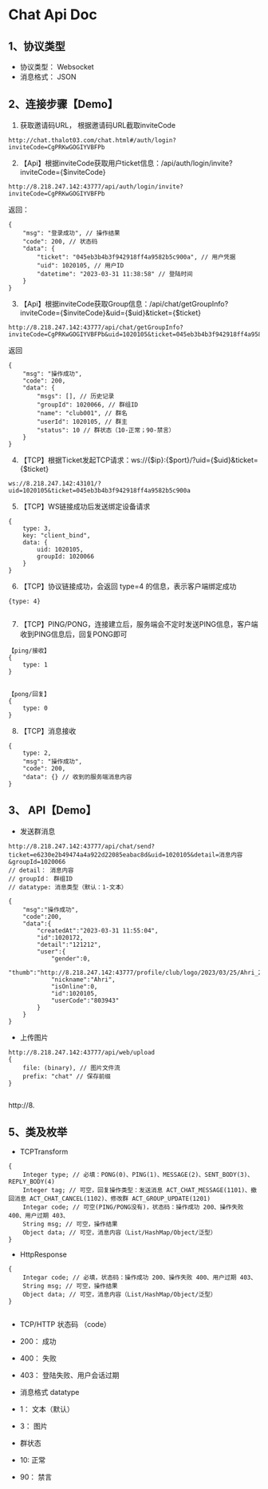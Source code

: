 # Chat Api Doc

## 1、协议类型
- 协议类型： Websocket
- 消息格式： JSON

## 2、连接步骤【Demo】
1. 获取邀请码URL， 根据邀请码URL截取inviteCode
~~~
http://chat.thalot03.com/chat.html#/auth/login?inviteCode=CgPRKwGOGIYVBFPb

~~~
2. 【Api】根据inviteCode获取用户ticket信息：/api/auth/login/invite?inviteCode={$inviteCode}
~~~
http://8.218.247.142:43777/api/auth/login/invite?inviteCode=CgPRKwGOGIYVBFPb

~~~
返回：
~~~
{
    "msg": "登录成功", // 操作结果
    "code": 200, // 状态码
    "data": {
        "ticket": "045eb3b4b3f942918ff4a9582b5c900a", // 用户凭据
        "uid": 1020105, // 用户ID
        "datetime": "2023-03-31 11:38:58" // 登陆时间
    }
}

~~~
3. 【Api】根据inviteCode获取Group信息：/api/chat/getGroupInfo?inviteCode={$inviteCode}&uid={$uid}&ticket={$ticket} 
~~~
http://8.218.247.142:43777/api/chat/getGroupInfo?inviteCode=CgPRKwGOGIYVBFPb&uid=1020105&ticket=045eb3b4b3f942918ff4a9582b5c900a

~~~   
返回
~~~
{
    "msg": "操作成功",
    "code": 200,
    "data": {
        "msgs": [], // 历史记录
        "groupId": 1020066, // 群组ID
        "name": "club001", // 群名
        "userId": 1020105, // 群主
        "status": 10 // 群状态（10-正常；90-禁言）
    }
}

~~~

4. 【TCP】根据Ticket发起TCP请求：ws://{$ip}:{$port}/?uid={$uid}&ticket={$ticket}
~~~
ws://8.218.247.142:43101/?uid=1020105&ticket=045eb3b4b3f942918ff4a9582b5c900a

~~~   

5. 【TCP】WS链接成功后发送绑定设备请求
~~~
{
    type: 3,
    key: "client_bind",
    data: {
        uid: 1020105,
        groupId: 1020066
    }
}

~~~
6. 【TCP】协议链接成功，会返回 type=4 的信息，表示客户端绑定成功
~~~
{type: 4}
   
~~~
7. 【TCP】PING/PONG，连接建立后，服务端会不定时发送PING信息，客户端收到PING信息后，回复PONG即可
~~~
【ping/接收】
{
    type: 1
}


【pong/回复】
{
    type: 0
}
~~~

8. 【TCP】消息接收
~~~
{
    type: 2,
    "msg": "操作成功",
    "code": 200,
    "data": {} // 收到的服务端消息内容
}

~~~

## 3、 API【Demo】
- 发送群消息
~~~
http://8.218.247.142:43777/api/chat/send?ticket=e6230e2b49474a4a922d22085eabac8d&uid=1020105&detail=消息内容&groupId=1020066
// detail： 消息内容
// groupId： 群组ID
// datatype: 消息类型（默认：1-文本）

{
    "msg":"操作成功",
    "code":200,
    "data":{
        "createdAt":"2023-03-31 11:55:04",
        "id":1020172,
        "detail":"121212",
        "user":{
            "gender":0,
            "thumb":"http://8.218.247.142:43777/profile/club/logo/2023/03/25/Ahri_20230325224556A002.png",
            "nickname":"Ahri",
            "isOnline":0,
            "id":1020105,
            "userCode":"803943"
        }
    }
}
~~~

- 上传图片
~~~
http://8.218.247.142:43777/api/web/upload
{
    file: (binary), // 图片文件流
    prefix: "chat" // 保存前缀
}
  
~~~
http://8.
  

## 5、类及枚举
- TCPTransform
~~~
{
    Integer type; // 必填：PONG(0)、PING(1)、MESSAGE(2)、SENT_BODY(3)、REPLY_BODY(4)
    Integer tag; // 可空，回复操作类型：发送消息 ACT_CHAT_MESSAGE(1101)、撤回消息 ACT_CHAT_CANCEL(1102)、修改群 ACT_GROUP_UPDATE(1201)
    Integar code; // 可空(PING/PONG没有)，状态码：操作成功 200、操作失败 400、用户过期 403、
    String msg; // 可空，操作结果
    Object data; // 可空，消息内容（List/HashMap/Object/泛型）
}

~~~

- HttpResponse
~~~
{
    Integar code; // 必填，状态码：操作成功 200、操作失败 400、用户过期 403、
    String msg; // 可空，操作结果
    Object data; // 可空，消息内容（List/HashMap/Object/泛型）
}


~~~

- TCP/HTTP 状态码 （code）
- 200： 成功
- 400： 失败
- 403： 登陆失败、用户会话过期


- 消息格式 datatype
- 1： 文本（默认）
- 3： 图片


- 群状态
- 10: 正常
- 90： 禁言
